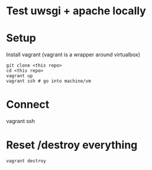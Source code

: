 # Test uwsgi + apache locally

# Setup

Install vagrant (vagrant is a wrapper around virtualbox)

```
git clone <this repo>
cd <this repo>
vagrant up
vagrant ssh # go into machine/vm
```

# Connect
vagrant ssh

# Reset /destroy everything

```
vagrant destroy
```
